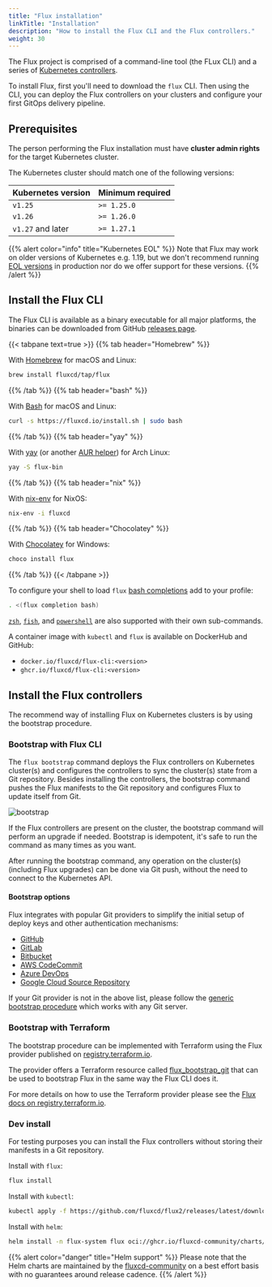 ```yaml
---
title: "Flux installation"
linkTitle: "Installation"
description: "How to install the Flux CLI and the Flux controllers."
weight: 30
---
```


The Flux project is comprised of a command-line tool (the FLux CLI) and a series
of [Kubernetes controllers](/flux/components/).

To install Flux, first you'll need to download the `flux` CLI.
Then using the CLI, you can deploy the Flux controllers on your clusters
and configure your first GitOps delivery pipeline.

## Prerequisites

The person performing the Flux installation must have
**cluster admin rights** for the target Kubernetes cluster.

The Kubernetes cluster should match one of the following versions:

| Kubernetes version | Minimum required |
|--------------------|------------------|
| `v1.25`            | `>= 1.25.0`      |
| `v1.26`            | `>= 1.26.0`      |
| `v1.27` and later  | `>= 1.27.1`      |

{{% alert color="info" title="Kubernetes EOL" %}}
Note that Flux may work on older versions of Kubernetes e.g. 1.19,
but we don't recommend running [EOL versions](https://endoflife.date/kubernetes)
in production nor do we offer support for these versions.
{{% /alert %}}

## Install the Flux CLI

The Flux CLI is available as a binary executable for all major platforms,
the binaries can be downloaded from GitHub
[releases page](https://github.com/fluxcd/flux2/releases).

{{< tabpane text=true >}}
{{% tab header="Homebrew" %}}

With [Homebrew](https://brew.sh) for macOS and Linux:

```sh
brew install fluxcd/tap/flux
```

{{% /tab %}}
{{% tab header="bash" %}}

With [Bash](https://www.gnu.org/software/bash/) for macOS and Linux:

```sh
curl -s https://fluxcd.io/install.sh | sudo bash
```

{{% /tab %}}
{{% tab header="yay" %}}

With [yay](https://github.com/Jguer/yay) (or another [AUR helper](https://wiki.archlinux.org/title/AUR_helpers)) for Arch Linux:

```sh
yay -S flux-bin
```

{{% /tab %}}
{{% tab header="nix" %}}

With [nix-env](https://nixos.org/manual/nix/unstable/command-ref/nix-env.html) for NixOS:

```sh
nix-env -i fluxcd
```

{{% /tab %}}
{{% tab header="Chocolatey" %}}

With [Chocolatey](https://chocolatey.org/) for Windows:

```powershell
choco install flux
```

{{% /tab %}}
{{< /tabpane >}}

To configure your shell to load `flux` [bash completions](./cmd/flux_completion_bash.md) add to your profile:

```sh
. <(flux completion bash)
```

[`zsh`](./cmd/flux_completion_zsh.md), [`fish`](./cmd/flux_completion_fish.md),
and [`powershell`](./cmd/flux_completion_powershell.md)
are also supported with their own sub-commands.

A container image with `kubectl` and `flux` is available on DockerHub and GitHub:

* `docker.io/fluxcd/flux-cli:<version>`
* `ghcr.io/fluxcd/flux-cli:<version>`

## Install the Flux controllers

The recommend way of installing Flux on Kubernetes clusters is by using the bootstrap procedure.

### Bootstrap with Flux CLI

The `flux bootstrap` command deploys the Flux controllers on Kubernetes cluster(s)
and configures the controllers to sync the cluster(s) state from a Git repository.
Besides installing the controllers, the bootstrap command pushes the Flux manifests
to the Git repository and configures Flux to update itself from Git.

![bootstrap](/flux/img/flux-bootstrap-diagram.png)

If the Flux controllers are present on the cluster, the bootstrap command will perform
an upgrade if needed. Bootstrap is idempotent, it's safe to run the command as many times as you want.

After running the bootstrap command, any operation on the cluster(s) (including Flux upgrades)
can be done via Git push, without the need to connect to the Kubernetes API.

#### Bootstrap options

Flux integrates with popular Git providers to simplify the
initial setup of deploy keys and other authentication mechanisms:

* [GitHub](./bootstrap/github.md)
* [GitLab](./bootstrap/gitlab.md)
* [Bitbucket](./bootstrap/bitbucket.md)
* [AWS CodeCommit](./bootstrap/aws-code-commit.md)
* [Azure DevOps](./bootstrap/azure.md)
* [Google Cloud Source Repository](./bootstrap/google-cloud-source.md)

If your Git provider is not in the above list,
please follow the [generic bootstrap procedure](./bootstrap/generic-git-server.md)
which works with any Git server.

### Bootstrap with Terraform

The bootstrap procedure can be implemented with Terraform using the Flux provider published on
[registry.terraform.io](https://registry.terraform.io/providers/fluxcd/flux).

The provider offers a Terraform resource called
[flux_bootstrap_git](https://registry.terraform.io/providers/fluxcd/flux/latest/docs/resources/bootstrap_git)
that can be used to bootstrap Flux in the same way the Flux CLI does it.

For more details on how to use the Terraform provider
please see the [Flux docs on registry.terraform.io](https://registry.terraform.io/providers/fluxcd/flux/latest/docs).

### Dev install

For testing purposes you can install the Flux controllers
without storing their manifests in a Git repository.

Install with `flux`:

```sh
flux install
```

Install with `kubectl`:

```sh
kubectl apply -f https://github.com/fluxcd/flux2/releases/latest/download/install.yaml
```

Install with `helm`:

```sh
helm install -n flux-system flux oci://ghcr.io/fluxcd-community/charts/flux2
```

{{% alert color="danger" title="Helm support" %}}
Please note that the Helm charts are maintained by
the [fluxcd-community](https://github.com/fluxcd-community/helm-charts) on
a best effort basis with no guarantees around release cadence.
{{% /alert %}}
